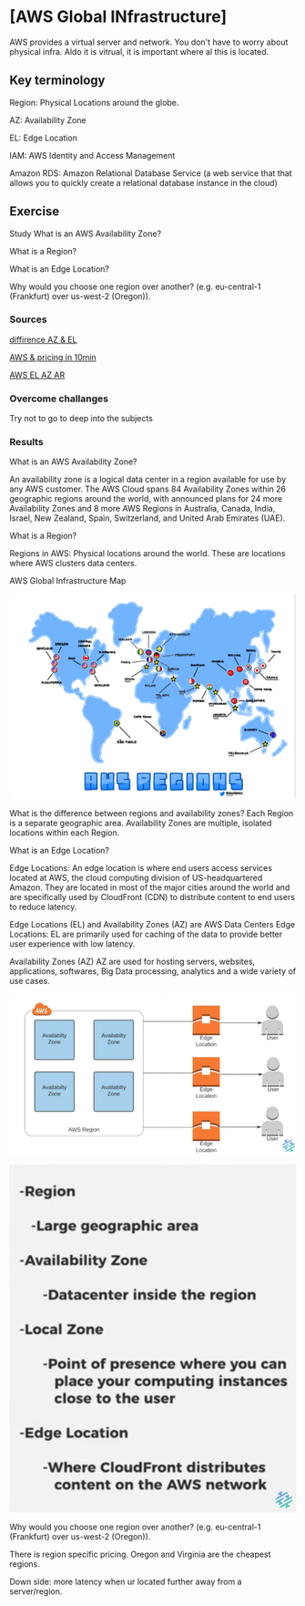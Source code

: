 # [AWS Global INfrastructure]
AWS provides a virtual server and network. You don't have to worry about physical infra.  Aldo it is vitrual, it is important where al this is located. 

## Key terminology

Region: Physical Locations around the globe.

AZ: Availability Zone 

EL: Edge Location

IAM: AWS Identity and Access Management

Amazon RDS: Amazon Relational Database Service (a web service that that allows you to quickly create a relational database instance in the cloud)

## Exercise

Study
What is an AWS Availability Zone?

What is a Region?

What is an Edge Location?

Why would you choose one region over another? (e.g. eu-central-1 (Frankfurt) over us-west-2 (Oregon)).

### Sources
[diffirence AZ & EL](https://www.google.com/search?q=What+are+edge+locations%3F&sa=X&ved=2ahUKEwikqq7Gj_X3AhVN16QKHbuFDewQzmd6BAgREAU&biw=974&bih=825&dpr=1)

[AWS & pricing in 10min](https://www.youtube.com/watch?v=r4YIdn2eTm4)

[AWS EL AZ AR](https://www.youtube.com/watch?v=Uk2A9-JO-_w)

### Overcome challanges
Try not to go to deep into the subjects

### Results

What is an AWS Availability Zone?

An availability zone is a logical data center in a region available for use by any AWS customer.
The AWS Cloud spans 84 Availability Zones within 26 geographic regions around the world, with announced plans for 24 more Availability Zones and 8 more AWS Regions in Australia, Canada, India, Israel, New Zealand, Spain, Switzerland, and United Arab Emirates (UAE).

What is a Region?

Regions in AWS: Physical locations around the world. These are locations where AWS clusters data centers.

AWS Global Infrastructure Map

![awslocations](../00_includes/AWS%20locations.png)

What is the difference between regions and availability zones?
Each Region is a separate geographic area. Availability Zones are multiple, isolated locations within each Region.

What is an Edge Location?

Edge Locations:
An edge location is where end users access services located at AWS, the cloud computing division of US-headquartered Amazon.
They are located in most of the major cities around the world and are specifically used by CloudFront (CDN) to distribute content to end users to reduce latency.

Edge Locations (EL) and Availability Zones (AZ) are AWS Data Centers
Edge Locations: EL are primarily used for caching of the data to provide better user experience with low latency.

Availability Zones (AZ) 
AZ are used for hosting servers, websites, applications, softwares, Big Data processing, analytics and a wide variety of use cases.

![AZEL](../00_includes/AZ%20EL.png)

![AZEL](../00_includes/AZELtheory.png)


Why would you choose one region over another? (e.g. eu-central-1 (Frankfurt) over us-west-2 (Oregon)).

There is region specific pricing. 
Oregon and Virginia are the cheapest regions. 

Down side: more latency when ur located further away from a server/region.



